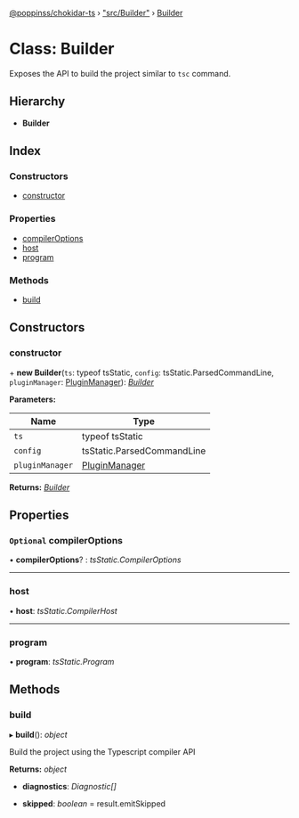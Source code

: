 [@poppinss/chokidar-ts](../README.md) › ["src/Builder"](../modules/_src_builder_.md) › [Builder](_src_builder_.builder.md)

# Class: Builder

Exposes the API to build the project similar to `tsc` command.

## Hierarchy

* **Builder**

## Index

### Constructors

* [constructor](_src_builder_.builder.md#constructor)

### Properties

* [compilerOptions](_src_builder_.builder.md#optional-compileroptions)
* [host](_src_builder_.builder.md#host)
* [program](_src_builder_.builder.md#program)

### Methods

* [build](_src_builder_.builder.md#build)

## Constructors

###  constructor

\+ **new Builder**(`ts`: typeof tsStatic, `config`: tsStatic.ParsedCommandLine, `pluginManager`: [PluginManager](_src_pluginmanager_.pluginmanager.md)): *[Builder](_src_builder_.builder.md)*

**Parameters:**

Name | Type |
------ | ------ |
`ts` | typeof tsStatic |
`config` | tsStatic.ParsedCommandLine |
`pluginManager` | [PluginManager](_src_pluginmanager_.pluginmanager.md) |

**Returns:** *[Builder](_src_builder_.builder.md)*

## Properties

### `Optional` compilerOptions

• **compilerOptions**? : *tsStatic.CompilerOptions*

___

###  host

• **host**: *tsStatic.CompilerHost*

___

###  program

• **program**: *tsStatic.Program*

## Methods

###  build

▸ **build**(): *object*

Build the project using the Typescript compiler API

**Returns:** *object*

* **diagnostics**: *Diagnostic[]*

* **skipped**: *boolean* = result.emitSkipped
